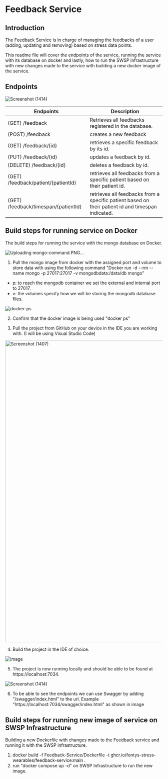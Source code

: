 
# Feedback Service
 
 ## Introduction
 The Feedback Service is in charge of managing the feedbacks of a user (adding, updating and removing) based on stress data points.

This readme file will cover the endpoints of the service, running the service with its database on docker and lastly, how to run the SWSP infrastructure with new changes made to the service with building a new docker image of the service.

## Endpoints
 ![Screenshot (1414)](https://user-images.githubusercontent.com/78371221/209119018-271e6929-beca-44ba-b4fc-5994f98d4f6b.png)

| Endpoints | Description | 
|--|--|
|(GET) /feedback | Retrieves all feedbacks registered in the database. |
|(POST) /feedback| creates a new feedback |
|(GET) /feedback/{id}|retrieves a specific feedback by its id.|
| (PUT) /feedback/{id} | updates a feedback by id. |
|(DELETE) /feedback/{id}| deletes a feedback by id. |
|(GET) /feedback/patient/{patientId} |retrieves all feedbacks from a specific patient based on their patient id.|
| (GET) /feedback/timespan/{patientId} |retrieves all feedbacks from a specific patient based on their patient id and timespan indicated.|


## Build steps for running service on Docker
The build steps for running the service with the mongo database on Docker. 

![Uploading mongo-command.PNG…]()

1. Pull the mongo image from docker with the assigned port and volume to store data with using the following command "Docker run -d --rm --name mongo -p 27017:27017 -v mongodbdata:/data/db mongo"

  - p: to reach the mongodb container we set the external and internal port to 27017.
  - v: the volumes specify how we will be storing the mongodb database files.
 
![docker-ps](https://user-images.githubusercontent.com/78371221/211282275-7c3c9c75-3d08-4c8b-b0d7-964865bc2bec.png)

2. Confirm that the docker image is being used "docker ps"


3. Pull the project from GitHub on your device in the IDE you are working with. (I will be using Visual Studio Code)

<img width="960" alt="Screenshot (1407)" src="https://user-images.githubusercontent.com/78371221/209117837-4cff223b-bf0f-41cc-b64c-ce6a9427d196.png">

4.  Build the project in the IDE of choice. 


![image](https://user-images.githubusercontent.com/78371221/209118659-a9604324-0d54-4647-a63b-67d3fd3fefe1.png)

5.  The project is now running locally and should be able to be found at https://localhost:7034. 

![Screenshot (1414)](https://user-images.githubusercontent.com/78371221/209119018-271e6929-beca-44ba-b4fc-5994f98d4f6b.png)

6.  To be able to see the endpoints we can use Swagger by adding "/swagger/index.html" to the url. Example "https://localhost:7034/swagger/index.html" as shown in image


## Build steps for running new image of service on SWSP Infrastructure
Building a new Dockerfile with changes made to the Feedback service and running it with the SWSP infrastructure.

1. docker build -f Feedback-Service/Dockerfile -t ghcr.io/fontys-stress-wearables/feedback-service:main .
2. run "docker compose up -d" on SWSP Infrastructure to run the new image.
